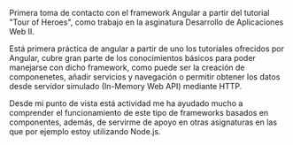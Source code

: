 Primera toma de contacto con el framework Angular a partir del tutorial "Tour of Heroes", como trabajo en la asginatura Desarrollo de Aplicaciones Web II.

Está primera práctica de angular a partir de uno los tutoriales ofrecidos por Angular, cubre gran parte de los conocimientos básicos para poder manejarse con dicho framework, como puede ser la creación de componenetes, añadir servicios y navegación o permitir obtener los datos desde servidor simulado (In-Memory Web API) mediante HTTP.

Desde mi punto de vista está actividad me ha ayudado mucho a comprender el funcionamiento de este tipo de frameworks basados en componentes, además, de servirme de apoyo en otras asignaturas en las que por ejemplo estoy utilizando Node.js.
